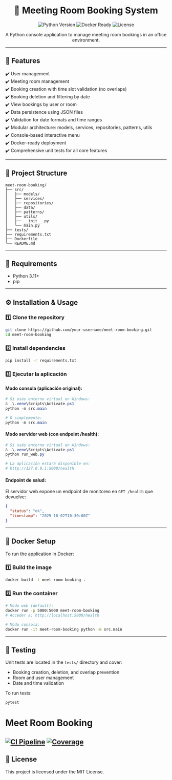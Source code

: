 <div align="center">
  <h1>📅 Meeting Room Booking System</h1>
  <p>
    <img src="https://img.shields.io/badge/python-3.11%2B-blue.svg" alt="Python Version">
    <img src="https://img.shields.io/badge/docker-ready-blue.svg" alt="Docker Ready">
    <img src="https://img.shields.io/badge/license-MIT-green.svg" alt="License">
  </p>
  <p>A Python console application to manage meeting room bookings in an office environment.</p>
</div>

---

## 🚀 Features

✔️ User management  
✔️ Meeting room management  
✔️ Booking creation with time slot validation (no overlaps)  
✔️ Booking deletion and filtering by date  
✔️ View bookings by user or room  
✔️ Data persistence using JSON files  
✔️ Validation for date formats and time ranges  
✔️ Modular architecture: models, services, repositories, patterns, utils  
✔️ Console-based interactive menu  
✔️ Docker-ready deployment  
✔️ Comprehensive unit tests for all core features

---

## 📁 Project Structure

```text
meet-room-booking/
├── src/
│   ├── models/
│   ├── services/
│   ├── repositories/
│   ├── data/
│   ├── patterns/
│   ├── utils/
│   ├── __init__.py
│   └── main.py
├── tests/
├── requirements.txt
├── Dockerfile
└── README.md
```

---

## 🧰 Requirements

- Python 3.11+
- pip

---

## ⚙️ Installation & Usage

### 1️⃣ Clone the repository
```bash
git clone https://github.com/your-username/meet-room-booking.git
cd meet-room-booking
```

### 2️⃣ Install dependencies
```bash
pip install -r requirements.txt
```

### 3️⃣ Ejecutar la aplicación

#### Modo consola (aplicación original):
```powershell
# Si usás entorno virtual en Windows:
& .\.venv\Scripts\Activate.ps1
python -m src.main

# O simplemente:
python -m src.main
```

#### Modo servidor web (con endpoint /health):
```powershell
# Si usás entorno virtual en Windows:
& .\.venv\Scripts\Activate.ps1
python run_web.py

# La aplicación estará disponible en:
# http://127.0.0.1:5000/health
```

#### Endpoint de salud:
El servidor web expone un endpoint de monitoreo en `GET /health` que devuelve:
```json
{
  "status": "ok", 
  "timestamp": "2025-10-02T10:30:00Z"
}
```

---

## 🐳 Docker Setup

To run the application in Docker:

### 1️⃣ Build the image
```bash
docker build -t meet-room-booking .
```

### 2️⃣ Run the container
```bash
# Modo web (default):
docker run -p 5000:5000 meet-room-booking
# Acceder a: http://localhost:5000/health

# Modo consola:
docker run -it meet-room-booking python -m src.main
```

---

## 🧪 Testing

Unit tests are located in the `tests/` directory and cover:
- Booking creation, deletion, and overlap prevention
- Room and user management
- Date and time validation

To run tests:
```bash
pytest
```
# Meet Room Booking

[![CI Pipeline](https://github.com/dario-coronel/meet-room-booking/actions/workflows/ci.yml/badge.svg)](https://github.com/dario-coronel/meet-room-booking/actions/workflows/ci.yml)
[![Coverage](https://codecov.io/gh/dario-coronel/meet-room-booking/branch/main/graph/badge.svg)](https://codecov.io/gh/dario-coronel/meet-room-booking)
---

## 📖 License

This project is licensed under the MIT License.
